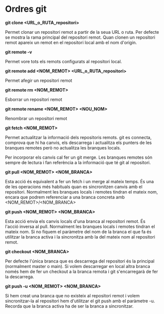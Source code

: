 
# Ordres git

**git clone <URL_o_RUTA_repositori>**

Permet clonar un repositori remot a partir de la seua URL o ruta.
Per defecte se mostra la rama principal del repositori remot.
Quan clonen un repositori remot apareix un remot en
el repositori local amb el nom d'origin.


**git remote -v**

Permet vore tots els remots configurats al repositori local.


**git remote add <NOM_REMOT> <URL_o_RUTA_repositori>**

Permet afegir un repositori remot


**git remote rm <NOM_REMOT>**

Esborrar un repositori remot


**git remote rename <NOM_REMOT> <NOU_NOM>**

Renombrar un repositori remot


**git fetch <NOM_REMOT>**

Permet actualitzar la informació dels repositoris remots.
git es connecta, comprova que hi ha canvis, els descarrega i actualitza
els punters de les branques remotes però no actualitza les branques locals. 

Per incorporar els canvis cal fer un git merge.
Les branques remotes són sempre de lectura i fan referència
a la informació que té git al repositori.


**git pull <NOM_REMOT> <NOM_BRANCA>**

Esta acció és equivalent a fer un fetch i un merge al mateix temps.
És una de les operacions més habituals quan es sincronitzen
canvis amb el repositori. Normalment les branques locals i
remotes tindran el mateix nom, encara que podrem
referenciar a una branca concreta amb <NOM_REMOT>/<NOM_BRANCA>


**git push <NOM_REMOT> <NOM_BRANCA>**

Esta acció envia els canvis locals d'una branca al repositori remot.
És l'acció inversa al pull. Normalment les branques locals
i remotes tindran el mateix nom. Si no fiquem el paràmetre
del nom de la branca el que fa és utilitzar la branca activa
i la sincronitza amb la del mateix nom al repositori remot.


**git checkout <NOM_BRANCA>**

Per defecte l'única branca que es descarrega del repositori és
la principal (normalment master o main). Si volem descarregar en
local altra branca només hem de fer un checkout a la branca remota
i git s'encarregarà de fer la descarrega.


**git push -u <NOM_REMOT> <NOM_BRANCA>**

Si hem creat una branca que no existeix al repositori remot i volem
sincronitzar-la al repositori hem d'utilitzar el git push amb el
paràmetre -u. Recorda que la branca activa ha de ser la branca a sincronitzar.


